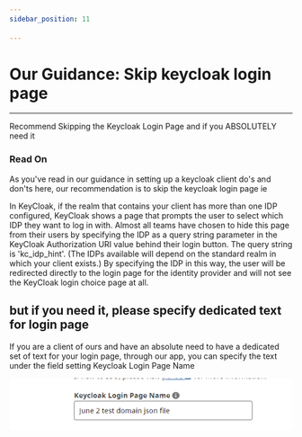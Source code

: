 ```yaml
---
sidebar_position: 11

---
```


# Our Guidance: Skip keycloak login page

---
Recommend Skipping the Keycloak Login Page and if you ABSOLUTELY need it

### Read On
As you've read in our guidance in setting up a keycloak client do's and don'ts here, our recommendation is to skip the keycloak login page ie

In KeyCloak, if the realm that contains your client has more than one IDP configured, KeyCloak shows a page that prompts the user to select which IDP they want to log in with. Almost all teams have chosen to hide this page from their users by specifying the IDP as a query string parameter in the KeyCloak Authorization URI value behind their login button. The query string is 'kc_idp_hint'. (The IDPs available will depend on the standard realm in which your client exists.) By specifying the IDP in this way, the user will be redirected directly to the login page for the identity provider and will not see the KeyCloak login choice page at all.


## but if you need it, please specify dedicated text for login page

If you are a client of ours and have an absolute need to have a dedicated set of text for your login page, through our app, you can specify the text under the field setting Keycloak Login Page Name

![Private vs Confidential](login_title_august2023.png)

